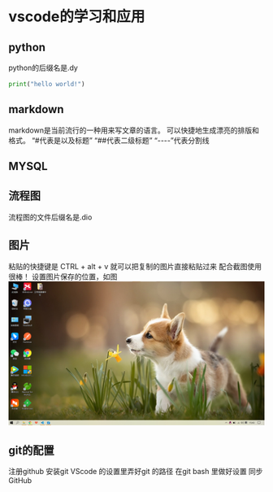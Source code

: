 # vscode的学习和应用
## python
python的后缀名是.dy
```py
print("hello world!")
```
## markdown
markdown是当前流行的一种用来写文章的语言。
可以快捷地生成漂亮的排版和格式。
“#代表是以及标题”
“##代表二级标题”
“----”代表分割线
## MYSQL

## 流程图
流程图的文件后缀名是.dio
## 图片
粘贴的快捷键是 CTRL + alt + v
就可以把复制的图片直接粘贴过来
配合截图使用很棒！
设置图片保存的位置，如图
![](图片/2022-11-04-15-43-49.png) 

## git的配置
注册github
安装git 
VScode 的设置里弄好git 的路径
在git bash 里做好设置
同步GitHub